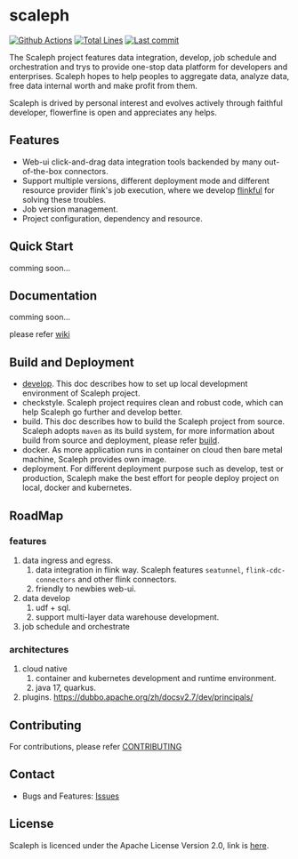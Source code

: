 # scaleph

[![Github Actions](https://img.shields.io/github/workflow/status/flowerfine/scaleph/CI)](https://github.com/flowerfine/scaleph/actions)
[![Total Lines](https://tokei.rs/b1/github/flowerfine/scaleph?category=lines)](https://github.com/flowerfine/scaleph)
[![Last commit](https://img.shields.io/github/last-commit/flowerfine/scaleph.svg)](https://github.com/flowerfine/scaleph)

The Scaleph project features data integration, develop,  job schedule and orchestration and trys to provide one-stop data platform for developers and enterprises. Scaleph hopes to help peoples to aggregate data, analyze data, free data internal worth and make profit from them.

Scaleph is drived by personal interest and evolves actively through faithful developer, flowerfine is open and appreciates any helps.

## Features

* Web-ui click-and-drag data integration tools backended by many out-of-the-box connectors.
* Support multiple versions, different deployment mode and different resource provider flink's job execution, where we develop [flinkful](https://github.com/flowerfine/flinkful) for solving these troubles.
* Job version management.
* Project configuration, dependency and resource.

## Quick Start

comming soon...

## Documentation

comming soon...

please refer [wiki](https://github.com/flowerfine/scaleph/wiki)

## Build and Deployment

* [develop](https://github.com/flowerfine/scaleph/blob/master/docs/develop.md). This doc describes how to set up local development environment of Scaleph project.
* checkstyle. Scaleph project requires clean and robust code, which can help Scaleph go further and develop better.
* build. This doc describes how to build the Scaleph project from source. Scaleph adopts `maven` as its build system, for more information about build from source and deployment, please refer [build](docs/build/build.md).
* docker. As more application runs in container on cloud then bare metal machine, Scaleph provides own image.
* deployment. For different deployment purpose such as develop, test or production, Scaleph make the best effort for people deploy project on local, docker and kubernetes.

## RoadMap

### features

1. data ingress and egress.
   1. data integration in flink way. Scaleph features `seatunnel`, `flink-cdc-connectors` and other flink connectors.
   2. friendly to newbies web-ui. 
2. data develop
   1. udf + sql.
   1. support multi-layer data warehouse development.
3. job schedule and orchestrate

### architectures

1. cloud native
   1. container and kubernetes development and runtime environment.
   2. java 17, quarkus.
2. plugins. https://dubbo.apache.org/zh/docsv2.7/dev/principals/

## Contributing

For contributions, please refer [CONTRIBUTING](https://github.com/flowerfine/scaleph)

## Contact

* Bugs and Features: [Issues](https://github.com/flowerfine/scaleph/issues)

## License

Scaleph is licenced under the Apache License Version 2.0, link is [here](https://www.apache.org/licenses/LICENSE-2.0.txt).